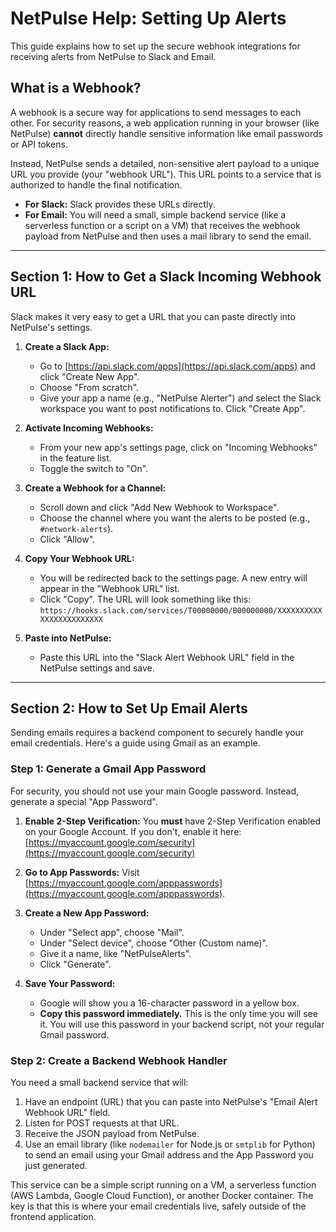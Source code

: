 
# NetPulse Help: Setting Up Alerts

This guide explains how to set up the secure webhook integrations for receiving alerts from NetPulse to Slack and Email.

## What is a Webhook?

A webhook is a secure way for applications to send messages to each other. For security reasons, a web application running in your browser (like NetPulse) **cannot** directly handle sensitive information like email passwords or API tokens.

Instead, NetPulse sends a detailed, non-sensitive alert payload to a unique URL you provide (your "webhook URL"). This URL points to a service that is authorized to handle the final notification.

-   **For Slack:** Slack provides these URLs directly.
-   **For Email:** You will need a small, simple backend service (like a serverless function or a script on a VM) that receives the webhook payload from NetPulse and then uses a mail library to send the email.

---

## Section 1: How to Get a Slack Incoming Webhook URL

Slack makes it very easy to get a URL that you can paste directly into NetPulse's settings.

1.  **Create a Slack App:**
    *   Go to [https://api.slack.com/apps](https://api.slack.com/apps) and click "Create New App".
    *   Choose "From scratch".
    *   Give your app a name (e.g., "NetPulse Alerter") and select the Slack workspace you want to post notifications to. Click "Create App".

2.  **Activate Incoming Webhooks:**
    *   From your new app's settings page, click on "Incoming Webhooks" in the feature list.
    *   Toggle the switch to "On".

3.  **Create a Webhook for a Channel:**
    *   Scroll down and click "Add New Webhook to Workspace".
    *   Choose the channel where you want the alerts to be posted (e.g., `#network-alerts`).
    *   Click "Allow".

4.  **Copy Your Webhook URL:**
    *   You will be redirected back to the settings page. A new entry will appear in the "Webhook URL" list.
    *   Click "Copy". The URL will look something like this: `https://hooks.slack.com/services/T00000000/B00000000/XXXXXXXXXXXXXXXXXXXXXXXX`

5.  **Paste into NetPulse:**
    *   Paste this URL into the "Slack Alert Webhook URL" field in the NetPulse settings and save.

---

## Section 2: How to Set Up Email Alerts

Sending emails requires a backend component to securely handle your email credentials. Here's a guide using Gmail as an example.

### Step 1: Generate a Gmail App Password

For security, you should not use your main Google password. Instead, generate a special "App Password".

1.  **Enable 2-Step Verification:** You **must** have 2-Step Verification enabled on your Google Account. If you don't, enable it here: [https://myaccount.google.com/security](https://myaccount.google.com/security)

2.  **Go to App Passwords:** Visit [https://myaccount.google.com/apppasswords](https://myaccount.google.com/apppasswords).

3.  **Create a New App Password:**
    *   Under "Select app", choose "Mail".
    *   Under "Select device", choose "Other (Custom name)".
    *   Give it a name, like "NetPulseAlerts".
    *   Click "Generate".

4.  **Save Your Password:**
    *   Google will show you a 16-character password in a yellow box.
    *   **Copy this password immediately.** This is the only time you will see it. You will use this password in your backend script, not your regular Gmail password.

### Step 2: Create a Backend Webhook Handler

You need a small backend service that will:
1.  Have an endpoint (URL) that you can paste into NetPulse's "Email Alert Webhook URL" field.
2.  Listen for POST requests at that URL.
3.  Receive the JSON payload from NetPulse.
4.  Use an email library (like `nodemailer` for Node.js or `smtplib` for Python) to send an email using your Gmail address and the App Password you just generated.

This service can be a simple script running on a VM, a serverless function (AWS Lambda, Google Cloud Function), or another Docker container. The key is that this is where your email credentials live, safely outside of the frontend application.
